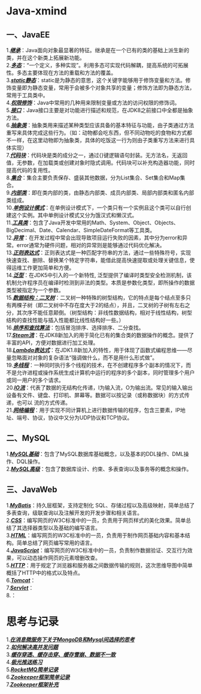 # Java-xmind

## 一、JavaEE  
 1.***[继承](https://github.com/quirky000/Java-xmind/blob/master/JavaSE/%E7%BB%A7%E6%89%BF.xmind)***：Java面向对象最显著的特征。继承是在一个已有的类的基础上派生新的类，并在这个新类上拓展新功能。  
 2.***[多态](https://github.com/quirky000/Java-xmind/blob/master/JavaSE/%E5%A4%9A%E6%80%81.xmind)***：“一个定义，多种实现”。利用多态可实现代码解耦，提高系统的可拓展性。多态主要体现在方法的重载和方法的覆盖。  
 3.***[static静态](https://github.com/quirky000/Java-xmind/blob/master/JavaSE/static%E9%9D%99%E6%80%81.xmind)***：static是为静态的意思，这个关键字能够用于修饰变量和方法。修饰变量即为静态变量，常用于会被多个对象共享的变量；修饰方法即为静态方法，常用于工具类中。  
 4.***[权限修饰](https://github.com/quirky000/Java-xmind/blob/master/JavaSE/%E6%9D%83%E9%99%90%E4%BF%AE%E9%A5%B0.xmind)***：Java中常用的几种用来限制变量或方法的访问权限的修饰词。  
 5.***[接口](https://github.com/quirky000/Java-xmind/blob/master/JavaSE/%E6%8E%A5%E5%8F%A3.xmind)***：Java接口主要是对功能进行描述和规范，在JDK8之前接口中全都是抽象方法。  
 6.***[抽象类](https://github.com/quirky000/Java-xmind/blob/master/JavaSE/%E6%8A%BD%E8%B1%A1%E7%B1%BB.xmind)***：抽象类用来描述某种类型应该具备的基本特征与功能，由子类通过方法重写来具体完成这些行为。（如：动物都会吃东西，但不同动物吃的食物和方式都不一样，在这里动物即为抽象类，具体的吃饭这一行为则由子类重写方法来进行具体实现）  
 7.***[代码块](https://github.com/quirky000/Java-xmind/blob/master/JavaSE/%E4%BB%A3%E7%A0%81%E5%9D%97.xmind)***：代码块是类的成分之一，通过{}键逻辑语句封装。无方法名，无返回值，无参数，在加载类或创建对象时隐式调用。代码块可以补充构造器功能，同时提高代码的复用性。  
 8.***[集合](https://github.com/quirky000/Java-xmind/blob/master/JavaSE/%E9%9B%86%E5%90%88.xmind)***：集合主要负责保存、盛装其他数据，分为List集合、Set集合和Map集合。  
 9.***[内部类](https://github.com/quirky000/Java-xmind/blob/master/JavaSE/%E5%86%85%E9%83%A8%E7%B1%BB.xmind)***：即在类内部的类，由静态内部类、成员内部类、局部内部类和匿名内部类组成。  
 10.***[单例设计模式](https://github.com/quirky000/Java-xmind/blob/master/JavaSE/%E5%8D%95%E4%BE%8B%E8%AE%BE%E8%AE%A1%E6%A8%A1%E5%BC%8F.xmind)***：在单例设计模式下，一个类只有一个实例且这个类可以自行创建这个实例。其中单例设计模式又分为饿汉式和懒汉式。  
 11.***[工具类](https://github.com/quirky000/Java-xmind/blob/master/JavaSE/%E5%B7%A5%E5%85%B7%E7%B1%BB.xmind)***：包含了Java开发中常用的Math、System、Object、Objects、BigDecimal、Date、Calendar、SimpleDateFormat等工具类。  
 12.***[异常](https://github.com/quirky000/Java-xmind/blob/master/JavaSE/%E5%BC%82%E5%B8%B8.xmind)***：在开发过程中常会出现导致项目运行失败的因素，其中分为error和异常。error通常为硬件问题，相对的异常则是能够通过代码优化解决。  
 13.***[正则表达式](https://github.com/quirky000/Java-xmind/blob/master/JavaSE/%E6%AD%A3%E5%88%99%E8%A1%A8%E8%BE%BE%E5%BC%8F.xmind)***：正则表达式是一种匹配字符串的方法，通过一些特殊符号，实现快速查找、删除、替换某个特定字符串，能借此提高快速提取或处理关键信息，使得运维工作更加简单和方便。    
 14.***[泛型](https://github.com/quirky000/Java-xmind/blob/master/JavaSE/%E6%B3%9B%E5%9E%8B.xmind)***：在JDK5中引入的一个新特性, 泛型提供了编译时类型安全检测机制，该机制允许程序员在编译时检测到非法的类型。本质是参数化类型，即所操作的数据类型被指定为一个参数。  
 15.***[数据结构：二叉树](https://github.com/quirky000/Java-xmind/blob/master/JavaSE/%E6%95%B0%E6%8D%AE%E7%BB%93%E6%9E%84%EF%BC%9A%E4%BA%8C%E5%8F%89%E6%A0%91.xmind)***：二叉树一种特殊的树型结构，它的特点是每个结点至多只有两棵子树（即二叉树中不存在度大于2的结点），并且，二叉树的子树有左右之分，其次序不能任意颠倒。（树型结构：非线性数据结构，相对于线性结构，树型结构的查找性能与插入性能都比线性结构好一些。）    
 16.***[排序和查找算法](https://github.com/quirky000/Java-xmind/blob/master/JavaSE/%E6%8E%92%E5%BA%8F%E5%92%8C%E6%9F%A5%E6%89%BE%E7%AE%97%E6%B3%95.xmind)***：包括冒泡排序、选择排序、二分查找。  
 17.***[Steam流](https://github.com/quirky000/Java-xmind/blob/master/JavaSE/Stream%E6%B5%81.xmind)***：在JDK8新加入的用于简化已有的集合类的数据操作的概念。提供了丰富的API，方便对数据进行加工处理。  
 18.***[Lambda表达式](https://github.com/quirky000/Java-xmind/blob/master/JavaSE/Lambda%E8%A1%A8%E8%BE%BE%E5%BC%8F.xmind)***：在JDK1.8新加入的特性，用于体现了函数式编程思维——尽量忽略面对对象的复杂语法“强调做什么，而不是用什么形式做”。  
 19.***[多线程](https://github.com/quirky000/Java-xmind/tree/master/JavaSE/%E5%A4%9A%E7%BA%BF%E7%A8%8B)***：一种同时执行多个线程的技术，在不创建程序多个副本的情况下，而不是允许进程或操作系统生成计算机中运行的程序的多个副本，同时管理多个用户或同一用户的多个请求。  
 20.***[IO流](https://github.com/quirky000/Java-xmind/blob/master/JavaSE/IO%E6%B5%81.xmind)***：代表了数据的无结构化传递，I为输入流，O为输出流。常见的输入输出设备有文件、键盘、打印机、屏幕等。数据可以按记录（或称数据块）的方式传递，也可以 流的方式传递。  
 21.***[网络编程](https://github.com/quirky000/Java-xmind/blob/master/JavaSE/%E7%BD%91%E7%BB%9C%E7%BC%96%E7%A8%8B.xmind)***：用于实现不同计算机上进行数据传输的程序，包含三要素，IP地址、端号、协议，协议中又分为UDP协议和TCP协议。  
 
 ## 二、MySQL
 1.***[MySQL基础](https://github.com/quirky000/Java-xmind/blob/master/Mysql/MySQL%E5%9F%BA%E7%A1%80.xmind)***：包含了MySQL数据库基础概念，以及基本的DDL操作、DML操作、DQL操作。  
 2.***[MySQL高级](https://github.com/quirky000/Java-xmind/blob/master/Mysql/MySQL%E9%AB%98%E7%BA%A7.xmind)***：包含了数据库设计、约束、多表查询以及事务等的概念和操作。  

## 三、JavaWeb
1.***[MyBatis](https://github.com/quirky000/Java-xmind/blob/master/JavaWeb/MyBatis.xmind)***：持久层框架，支持定制化 SQL、存储过程以及高级映射，简单总结了多表查询，级联查询以及注解开发的开发步骤和相关语言。  
2.***[CSS](https://github.com/quirky000/Java-xmind/blob/master/JavaWeb/CSS.xmind)***：编写网页的W3C标准中的一员，负责用于网页样式的美化效果。简单总结了其选择器类型以及基础的编写语言。  
3.***[HTML](https://github.com/quirky000/Java-xmind/blob/master/JavaWeb/HTML.xmind)***：编写网页的W3C标准中的一员，负责用于制作网页基础内容和基本结构。简单总结了网页编写常用的语言。  
4.***[JavaScript](https://github.com/quirky000/Java-xmind/blob/master/JavaWeb/JavaScript.xmind)***：编写网页的W3C标准中的一员，负责制作数据验证、交互行为效果，可以动态操作网页的元素增删改查。  
5.***[HTTP](https://github.com/quirky000/Java-xmind/blob/master/JavaWeb/Http.xmind)***：用于规定了浏览器和服务器之间数据传输的规则，这次思维导图中简单概括了HTTP中的格式以及特点。  
6.***[Tomcat]()***：  
7.***[Servlet]()***：  
8.***[]()***：  

# 思考与记录
1.***[在消息微服务下关于MongoDB和Mysql间选择的思考](https://github.com/quirky000/Project/blob/main/%E5%9C%A8%E6%B6%88%E6%81%AF%E5%BE%AE%E6%9C%8D%E5%8A%A1%E4%B8%8B%E5%85%B3%E4%BA%8EMongoDB%E5%92%8CMysql%E9%97%B4%E9%80%89%E6%8B%A9%E7%9A%84%E6%80%9D%E8%80%83.md)***  
2.***[如何解决高并发问题](https://github.com/quirky000/Project/blob/main/%E5%A6%82%E4%BD%95%E8%A7%A3%E5%86%B3%E9%AB%98%E5%B9%B6%E5%8F%91%E9%97%AE%E9%A2%98.md)***  
3.***[缓存穿透、缓存击穿、缓存雪崩、数据不一致](https://github.com/quirky000/Project/blob/main/%E7%BC%93%E5%AD%98%E7%A9%BF%E9%80%8F%E3%80%81%E7%BC%93%E5%AD%98%E5%87%BB%E7%A9%BF%E3%80%81%E7%BC%93%E5%AD%98%E9%9B%AA%E5%B4%A9%E3%80%81%E6%95%B0%E6%8D%AE%E4%B8%8D%E4%B8%80%E8%87%B4.md)***  
4.***[极光推送练习](https://github.com/quirky000/Project/blob/main/%E6%9E%81%E5%85%89%E6%8E%A8%E9%80%81%E7%BB%83%E4%B9%A0.md)***  
5.***[RocketMQ简单记录](https://github.com/quirky000/Project/blob/main/RocketMQ%E7%AE%80%E5%8D%95%E8%AE%B0%E5%BD%95.md)***  
6.***[Zookeeper框架简单记录](https://github.com/quirky000/Project/blob/main/Zookeeper%E6%A1%86%E6%9E%B6%E7%AE%80%E5%8D%95%E8%AE%B0%E5%BD%95.md)***  
7.***[Zookeeper框架补充](https://github.com/quirky000/Project/blob/main/Zookeeper%E6%A1%86%E6%9E%B6%E8%A1%A5%E5%85%85.md)*** 
